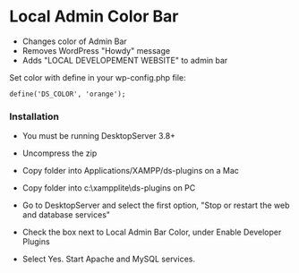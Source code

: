 # Local Admin Color Bar

* Changes color of Admin Bar
* Removes WordPress "Howdy" message
* Adds "LOCAL DEVELOPEMENT WEBSITE" to admin bar

Set color with define in your wp-config.php file:

`define('DS_COLOR', 'orange');`

### Installation

* You must be running DesktopServer 3.8+

* Uncompress the zip

* Copy folder into Applications/XAMPP/ds-plugins on a Mac

* Copy folder into c:\xampplite\ds-plugins on PC

* Go to DesktopServer and select the first option, "Stop or restart the web and database services"

* Check the box next to Local Admin Bar Color, under Enable Developer Plugins

* Select Yes. Start Apache and MySQL services.
